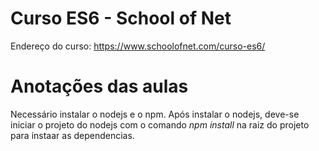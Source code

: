 # Curso ES6 - School of Net

Endereço do curso: https://www.schoolofnet.com/curso-es6/

# Anotações das aulas

Necessário instalar o nodejs e o npm.
Após instalar o nodejs, deve-se iniciar o projeto do nodejs com o comando *npm install* na raiz do projeto para instaar as dependencias.